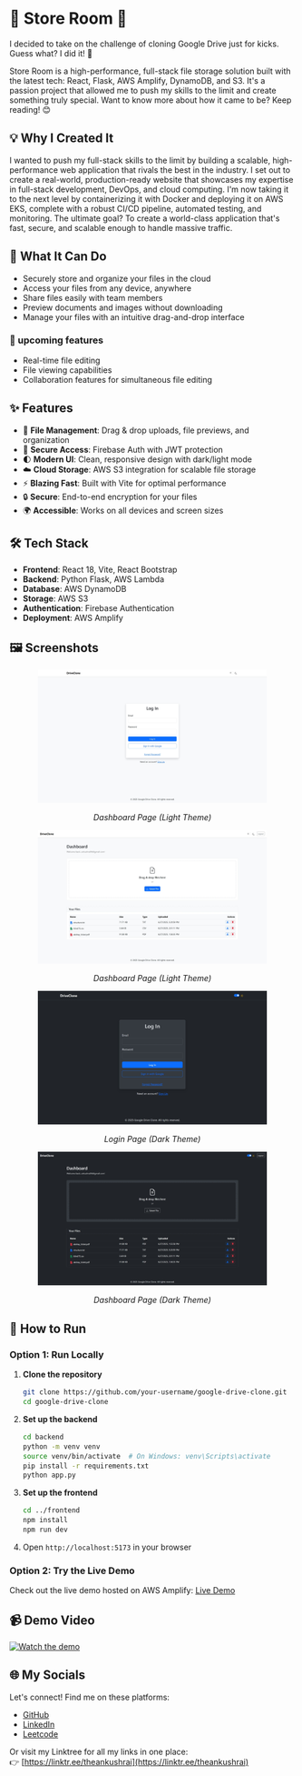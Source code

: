 # 🎉 Store Room 🚀

I decided to take on the challenge of cloning Google Drive just for kicks. Guess what? I did it! 🎉

Store Room is a high-performance, full-stack file storage solution built with the latest tech: React, Flask, AWS Amplify, DynamoDB, and S3. It's a passion project that allowed me to push my skills to the limit and create something truly special. Want to know more about how it came to be? Keep reading! 😊

## 💡 Why I Created It

I wanted to push my full-stack skills to the limit by building a scalable, high-performance web application that rivals the best in the industry. I set out to create a real-world, production-ready website that showcases my expertise in full-stack development, DevOps, and cloud computing. I'm now taking it to the next level by containerizing it with Docker and deploying it on AWS EKS, complete with a robust CI/CD pipeline, automated testing, and monitoring. The ultimate goal? To create a world-class application that's fast, secure, and scalable enough to handle massive traffic.

## 🎯 What It Can Do

- Securely store and organize your files in the cloud
- Access your files from any device, anywhere
- Share files easily with team members
- Preview documents and images without downloading
- Manage your files with an intuitive drag-and-drop interface

### 🚀 upcoming features

- Real-time file editing
- File viewing capabilities
- Collaboration features for simultaneous file editing

## ✨ Features

- 📂 **File Management**: Drag & drop uploads, file previews, and organization
- 🔐 **Secure Access**: Firebase Auth with JWT protection
- 🌓 **Modern UI**: Clean, responsive design with dark/light mode
- ☁️ **Cloud Storage**: AWS S3 integration for scalable file storage
- ⚡ **Blazing Fast**: Built with Vite for optimal performance
- 🔒 **Secure**: End-to-end encryption for your files
- 🌍 **Accessible**: Works on all devices and screen sizes

## 🛠 Tech Stack

- **Frontend**: React 18, Vite, React Bootstrap
- **Backend**: Python Flask, AWS Lambda
- **Database**: AWS DynamoDB
- **Storage**: AWS S3
- **Authentication**: Firebase Authentication
- **Deployment**: AWS Amplify

## 🖼 Screenshots

<div align="center">

  <img src="Documentation\screenshots\login page light.jpeg" width="80%" alt="Dashboard Page Light Theme" />
  <p><em>Dashboard Page (Light Theme)</em></p>

  <img src="Documentation\screenshots\dashboard page light.jpeg" width="80%" alt="Dashboard Page Light Theme" />
  <p><em>Dashboard Page (Light Theme)</em></p>
  <img src="Documentation\screenshots\loginpage.jpeg" width="80%" alt="Login Page Dark Theme" />
  <p><em>Login Page (Dark Theme)</em></p>
  
  <img src="Documentation\screenshots\dashboardpage.jpeg" width="80%" alt="Dashboard Page Dark Theme" />
  <p><em>Dashboard Page (Dark Theme)</em></p>

</div>

## 🚀 How to Run

### Option 1: Run Locally

1. **Clone the repository**

   ```bash
   git clone https://github.com/your-username/google-drive-clone.git
   cd google-drive-clone
   ```

2. **Set up the backend**

   ```bash
   cd backend
   python -m venv venv
   source venv/bin/activate  # On Windows: venv\Scripts\activate
   pip install -r requirements.txt
   python app.py
   ```

3. **Set up the frontend**

   ```bash
   cd ../frontend
   npm install
   npm run dev
   ```

4. Open `http://localhost:5173` in your browser

### Option 2: Try the Live Demo

Check out the live demo hosted on AWS Amplify: [Live Demo](https://main.d30lhusme6ohqv.amplifyapp.com/)

## 📹 Demo Video

[![Watch the demo](https://img.youtube.com/vi/buw-2PEJWqA/0.jpg)](https://www.youtube.com/watch?v=buw-2PEJWqA)

## 🌐 My Socials

Let's connect! Find me on these platforms:

- [GitHub](https://github.com/theankushrai)
- [LinkedIn](https://www.linkedin.com/in/theankushrai/)
- [Leetcode](https://leetcode.com/u/iamankushrai/)

Or visit my Linktree for all my links in one place:  
👉 [https://linktr.ee/theankushrai](https://linktr.ee/theankushrai)
